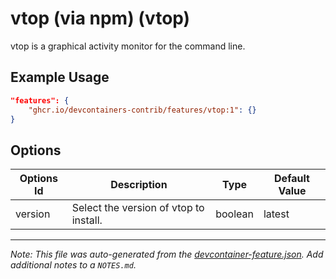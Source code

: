 
# vtop (via npm) (vtop)

vtop is a graphical activity monitor for the command line.

## Example Usage

```json
"features": {
    "ghcr.io/devcontainers-contrib/features/vtop:1": {}
}
```

## Options

| Options Id | Description | Type | Default Value |
|-----|-----|-----|-----|
| version | Select the version of vtop to install. | boolean | latest |



---

_Note: This file was auto-generated from the [devcontainer-feature.json](https://github.com/devcontainers-contrib/features/blob/main/src/vtop/devcontainer-feature.json).  Add additional notes to a `NOTES.md`._

